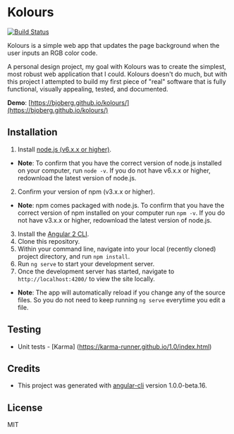 # Kolours

[![Build Status](https://travis-ci.org/bjoberg/kolours.svg?branch=master)](https://travis-ci.org/bjoberg/kolours)

Kolours is a simple web app that updates the page background when the user inputs an RGB color code.

A personal design project, my goal with Kolours was to create the simplest, most robust web application that I could. Kolours doesn't do much, but with this project I attempted to build my first piece of "real" software that is fully functional, visually appealing, tested, and documented.

**Demo**: [https://bjoberg.github.io/kolours/](https://bjoberg.github.io/kolours/)

## Installation

1. Install [node.js (v6.x.x or higher)](https://nodejs.org/en/download/current/).
  * **Note**: To confirm that you have the correct version of node.js installed on your computer, run `node -v`. If you do not have v6.x.x or higher, redownload the latest version of node.js.
2. Confirm your version of npm (v3.x.x or higher).
  * **Note**: npm comes packaged with node.js. To confirm that you have the correct version of npm installed on your computer run `npm -v`. If you do not have v3.x.x or higher, redownload the latest version of node.js.
3. Install the [Angular 2 CLI](https://cli.angular.io/).
4. Clone this repository.
5. Within your command line, navigate into your local (recently cloned) project directory, and run `npm install`.
6. Run `ng serve` to start your development server. 
7. Once the development server has started, navigate to `http://localhost:4200/` to view the site locally.
  * **Note**: The app will automatically reload if you change any of the source files. So you do not need to keep running `ng serve` everytime you edit a file.

## Testing

 * Unit tests - [Karma] (https://karma-runner.github.io/1.0/index.html)

## Credits

* This project was generated with [angular-cli](https://github.com/angular/angular-cli) version 1.0.0-beta.16.

## License

MIT
